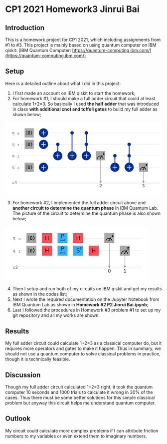 # CP1 2021 Homework3 Jinrui Bai 

## Introduction

This is a homework project for CP1 2021, which including assignments from #1 to #3. This project is mainly based on using quantum computer on IBM qiskit: [IBM Quantum Computer: https://quantum-computing.ibm.com/](https://quantum-computing.ibm.com/)

## Setup

Here is a detailed outline about what I did in this project:

1. I first made an account on IBM qiskit to start the homework;
2. For homework #1, I should make a full adder circuit that could at least calculate 1+2=3. So basically I used **the half adder** that was introduced in class **with additional cnot and toffoli gates** to build my full adder as shown below;

![full adder circuit](circuit-kuev09nc.png)

3. For homework #2, I implemented the full adder circuit above and **another circuit to determine the quantum phase** in IBM Quantum Lab. The picture of the circuit to determine the quantum phase is also shown below;

![A circuit to determine the quantum phase ](circuit-kufn9six.png)

4. Then I setup and run both of my circuits on IBM qiskit and get my results as shown in the codes list;
5. Next I wrote the required documentation on the Jupyter Notebook from IBM Quantum Lab as shown in **Homework #2 P2 Jinrui Bai.ipynb**;
6. Last I followed the procedures in Homework #3 problem #1 to set up my git repository and all my works are shown.

## Results

My full adder circuit could calculate 1+2=3 as a classical computer do, but it requires more operators and gates to make it happen. Thus in summary, we should not use a quantum computer to solve classical problems in practice, though it is technically feasible.

## Discussion

Though my full adder circuit calculated 1+2=3 right, it took the quantum computer 10 seconds and 1000 trials to calculate it wrong in 30% of the cases. Thus there must be some better solutions for this simple classical problem but anyway this circuit helps me understand quantum computer.

## Outlook

My circuit could calculate more complex problems if I can attribute friction numbers to my variables or even extend them to imaginary numbers.
